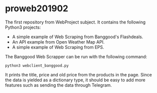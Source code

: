 # proweb201902
The first repository from WebProject subject.
It contains the following Python3 projects:
- A simple example of Web Scraping from Banggood's Flashdeals.
- An API example from Open Weather Map API.
- A simple example of Web Scraping from EPS.

The Banggood Web Scrapper can be run with the following command:
```
python3 webclient_banggood.py
```
It prints the title, price and old price from the products in the page.
Since the data is yielded as a dictionary type, it should be easy to
add more features such as sending the data through Telegram.
